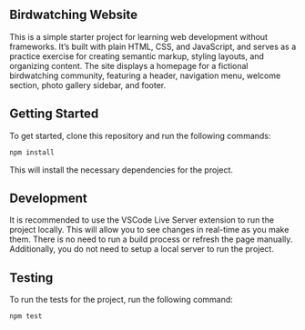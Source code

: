 ## Birdwatching Website
This is a simple starter project for learning web development without frameworks. It’s built with plain HTML, CSS, and JavaScript, and serves as a practice exercise for creating semantic markup, styling layouts, and organizing content.
The site displays a homepage for a fictional birdwatching community, featuring a header, navigation menu, welcome section, photo gallery sidebar, and footer.

## Getting Started

To get started, clone this repository and run the following commands:

```bash
npm install
```
This will install the necessary dependencies for the project.

## Development

It is recommended to use the VSCode Live Server extension to run the project
locally. This will allow you to see changes in real-time as you make them. There
is no need to run a build process or refresh the page manually. Additionally,
you do not need to setup a local server to run the project.

## Testing

To run the tests for the project, run the following command:

```bash
npm test
```
